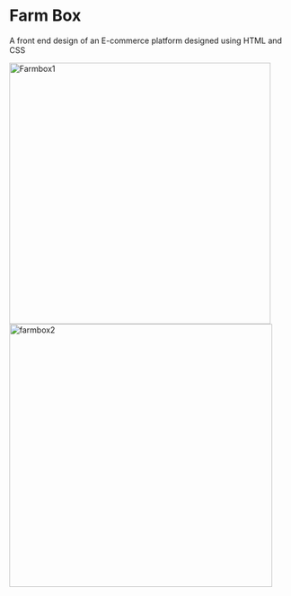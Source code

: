 # Farm Box
 A front end design of an E-commerce platform designed using HTML and CSS
 
<img width="465" alt="Farmbox1" src="https://user-images.githubusercontent.com/33030614/122678483-be56e500-d204-11eb-9d1f-39c4676f304d.PNG">
<img width="468" alt="farmbox2" src="https://user-images.githubusercontent.com/33030614/122678485-c151d580-d204-11eb-9b13-e1c5bd4c89a6.PNG">
